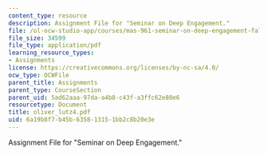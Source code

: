 ```yaml
---
content_type: resource
description: Assignment File for "Seminar on Deep Engagement."
file: /ol-ocw-studio-app/courses/mas-961-seminar-on-deep-engagement-fall-2004/6a19b8f7b45b635813151bb2c8b20e3e_oliver_lutz4.pdf
file_size: 34599
file_type: application/pdf
learning_resource_types:
- Assignments
license: https://creativecommons.org/licenses/by-nc-sa/4.0/
ocw_type: OCWFile
parent_title: Assignments
parent_type: CourseSection
parent_uid: 5ad62aaa-97da-a4b8-c43f-a3ffc62e80e6
resourcetype: Document
title: oliver_lutz4.pdf
uid: 6a19b8f7-b45b-6358-1315-1bb2c8b20e3e
---
```

Assignment File for "Seminar on Deep Engagement."